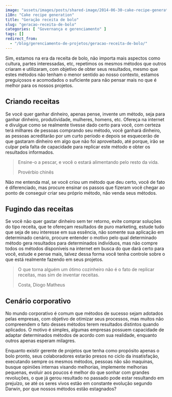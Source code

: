 ```yaml
---
image: "assets/images/posts/shared-image/2014-06-30-cake-recipe-generation.jpg"
i18n: "Cake recipe generation"
title: "Geração receita de bolo"
slug: "geracao-receita-de-bolo"
categories: [ "Governança e gerenciamento" ]
tags: []
redirect_from:
  - "/blog/gerenciamento-de-projetos/geracao-receita-de-bolo/"
---
```

Sim, estamos na era da receita de bolo, não importa mais aspectos como cultura, partes interessadas, etc, repetimos os mesmos métodos que outros criaram e utilizaram, com objetivo de obter seus resultados, mesmo que estes métodos não tenham o menor sentido ao nosso contexto, estamos preguiçosos e acomodados o suficiente para não pensar mais no que é melhor para os nossos projetos.

## Criando receitas

Se você quer ganhar dinheiro, apenas pense, invente um método, seja para ganhar dinheiro, produtividade, mulheres, homens, etc. Ofereça na internet e divulgue como se realmente tivesse dado certo para você, com certeza terá milhares de pessoas comprando seu método, você ganhará dinheiro, as pessoas acreditarão por um curto período e depois se esquecerão de que gastaram dinheiro em algo que não foi aproveitado, até porque, irão se culpar pela falta de capacidade para replicar este método e obter os resultados informados.

<blockquote class="blockquote">
  <p class="mb-2 text-right">Ensine-o a pescar, e você o estará alimentando pelo resto da vida.</p>
  <p class="blockquote-footer text-right">Provérbio chinês</p>
</blockquote>

Não me entenda mal, se você criou um método que deu certo, você de fato é diferenciado, mas procure ensinar os passos que fizeram você chegar ao ponto de conseguir criar seu próprio método, não venda seus métodos.

## Fugindo das receitas

Se você não quer gastar dinheiro sem ter retorno, evite comprar soluções do tipo receita, que te ofereçam resultados de puro marketing, estude tudo que seja de seu interesse em sua essência, não somente sua aplicação em determinado cenário, procure entender o motivo pelo qual determinado método gera resultados para determinados indivíduos, mas não compre todos os métodos disponíveis na internet em busca do que dará certo para você, estude e pense mais, talvez dessa forma você tenha controle sobre o que está realmente fazendo em seus projetos.

<blockquote class="blockquote">
  <p class="mb-2 text-right">O que torna alguém um ótimo cozinheiro não é o fato de replicar receitas, mas sim de inventar receitas.</p>
  <p class="blockquote-footer text-right">Costa, Diogo Matheus</p>
</blockquote>

## Cenário corporativo

No mundo corporativo é comum que métodos de sucesso sejam adotados pelas empresas, com objetivo de otimizar seus processos, mas muitos não compreendem o fato desses métodos terem resultados distintos quando aplicados. O motivo é simples, algumas empresas possuem capacidade de adaptar determinados métodos de acordo com sua realidade, enquanto outros apenas esperam milagres.

Enquanto existir gerente de projetos que tenha como propósito apenas o bolo pronto, seus colaboradores estarão presos no ciclo da insatisfação, executando sempre os mesmos métodos, pessoas não são maquinas, busque opiniões internas visando melhorias, implemente melhorias pequenas, evoluir aos poucos é melhor do que sonhar com grandes revoluções, o que já gerou resultado no passado pode estar resultando em prejuízo, se até os seres vivos estão em constante evolução segundo Darwin, por que nossos métodos estão estagnados?